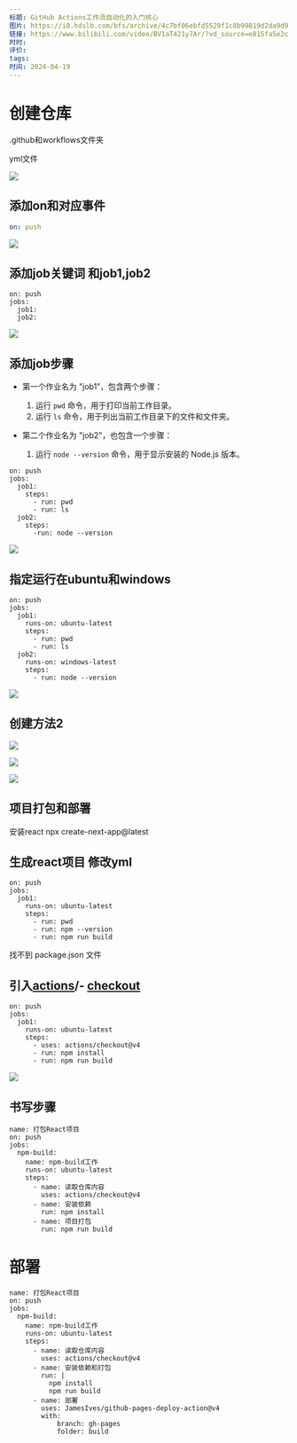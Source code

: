 ```yaml
---
标题: GitHub Actions工作流自动化的入门核心
图片: https://i0.hdslb.com/bfs/archive/4c7bf06ebfd5529f1c8b99819d2da9d95d7b59c9.jpg@518w_290h_1c_!web-video-share-cover.avif
链接: https://www.bilibili.com/video/BV1aT421y7Ar/?vd_source=e815fa5e2c428a98163e9d19be40ec58
时时: 
评价: 
tags: 
时间: 2024-04-19
---
```


# 创建仓库

.github和workflows文件夹

yml文件

![](Pasted%20image%2020240419194157.png)

## 添加on和对应事件

```yml
on: push
```
![](Pasted%20image%2020240419195156.png)
## 添加job关键词 和job1,job2


```
on: push
jobs:
  job1:
  job2:
```

![](Pasted%20image%2020240419195900.png)

##  添加job步骤
- 第一个作业名为 "job1"，包含两个步骤：
    
    1. 运行 `pwd` 命令，用于打印当前工作目录。
    2. 运行 `ls` 命令，用于列出当前工作目录下的文件和文件夹。
- 第二个作业名为 "job2"，也包含一个步骤：
    
    1. 运行 `node --version` 命令，用于显示安装的 Node.js 版本。
```
on: push
jobs:
  job1:
    steps:
      - run: pwd
      - run: ls
  job2:
    steps:
      -run: node --version
```

![](Pasted%20image%2020240419200642.png)

## 指定运行在ubuntu和windows

```
on: push
jobs:
  job1:
    runs-on: ubuntu-latest
    steps:
      - run: pwd
      - run: ls
  job2:
    runs-on: windows-latest
    steps:
      - run: node --version
```

![](Pasted%20image%2020240419201044.png)
## 创建方法2

![](Pasted%20image%2020240419201248.png)

![](Pasted%20image%2020240419201321.png)

![](Pasted%20image%2020240419201340.png)

## 项目打包和部署
安装react
npx create-next-app@latest
## 生成react项目 修改yml
```
on: push
jobs:
  job1:
    runs-on: ubuntu-latest
    steps:
      - run: pwd
      - run: npm --version
      - run: npm run build
```

找不到 package.json 文件

##  引入[actions](https://github.com/actions)/- [checkout](https://github.com/actions/checkout)
```
on: push
jobs:
  job1:
    runs-on: ubuntu-latest
    steps:
      - uses: actions/checkout@v4
      - run: npm install
      - run: npm run build
```

![](Pasted%20image%2020240419215315.png)

## 书写步骤

```
name: 打包React项目
on: push
jobs:
  npm-build:
    name: npm-build工作
    runs-on: ubuntu-latest
    steps:
      - name: 读取仓库内容
        uses: actions/checkout@v4
      - name: 安装依赖
        run: npm install
      - name: 项目打包
        run: npm run build
```

# 部署

```
name: 打包React项目
on: push
jobs:
  npm-build:
    name: npm-build工作
    runs-on: ubuntu-latest
    steps:
      - name: 读取仓库内容
        uses: actions/checkout@v4
      - name: 安装依赖和打包
        run: |
          npm install
          npm run build
      - name: 部署
        uses: JamesIves/github-pages-deploy-action@v4
        with:
            branch: gh-pages
            folder: build
```